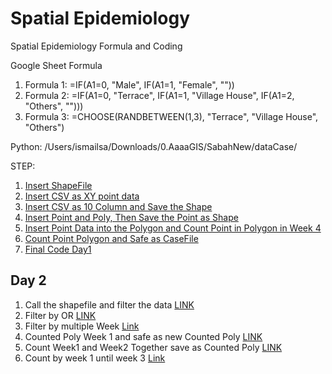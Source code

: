 # Spatial Epidemiology
Spatial Epidemiology Formula and Coding

Google Sheet Formula
1) Formula 1: =IF(A1=0, "Male", IF(A1=1, "Female", ""))
2) Formula 2: =IF(A1=0, "Terrace", IF(A1=1, "Village House", IF(A1=2, "Others", "")))
3) Formula 3: =CHOOSE(RANDBETWEEN(1,3), "Terrace", "Village House", "Others")

Python:
/Users/ismailsa/Downloads/0.AaaaGIS/SabahNew/dataCase/

STEP:
1) [Insert ShapeFile](https://github.com/ismailsakdo/spatial_epidemiology/blob/main/insertShapeFile.py)
2) [Insert CSV as XY point data](https://github.com/ismailsakdo/spatial_epidemiology/blob/main/insertCSVasVector.py)
3) [Insert CSV as 10 Column and Save the Shape](https://github.com/ismailsakdo/spatial_epidemiology/blob/main/insertCSV10colSHPsave.py)
4) [Insert Point and Poly, Then Save the Point as Shape](https://github.com/ismailsakdo/spatial_epidemiology/blob/main/insertPointPolygon.py)
5) [Insert Point Data into the Polygon and Count Point in Polygon in Week 4](https://github.com/ismailsakdo/spatial_epidemiology/blob/main/insertPointPolygon.py)
6) [Count Point Polygon and Safe as CaseFile](https://github.com/ismailsakdo/spatial_epidemiology/blob/main/countPointPolygonSave.py)
7) [Final Code Day1](https://github.com/ismailsakdo/spatial_epidemiology/blob/main/pointINpolygonClose.py)

## Day 2
1) Call the shapefile and filter the data [LINK](https://github.com/ismailsakdo/spatial_epidemiology/blob/main/importFilter.py)
2) Filter by OR [LINK](https://github.com/ismailsakdo/spatial_epidemiology/blob/main/filterBYor.py)
3) Filter by multiple Week [Link](https://github.com/ismailsakdo/spatial_epidemiology/blob/main/filterWeek1till4.py)
4) Counted Poly Week 1 and safe as new Counted Poly [LINK](https://github.com/ismailsakdo/spatial_epidemiology/blob/main/countedPoly.py)
5) Count Week1 and Week2 Together save as Counted Poly [LINK](https://github.com/ismailsakdo/spatial_epidemiology/blob/main/week1%262.py)
6) Count by week 1 until week 3 [Link](https://github.com/ismailsakdo/spatial_epidemiology/blob/main/week1till3.py)
